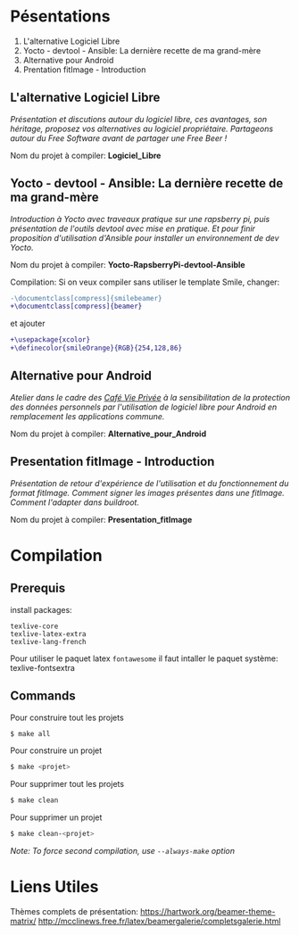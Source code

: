 Pésentations
============

1. L'alternative Logiciel Libre
2. Yocto - devtool - Ansible: La dernière recette de ma grand-mère
3. Alternative pour Android
4. Prentation fitImage - Introduction


L'alternative Logiciel Libre
----------------------------

_Présentation et discutions autour du logiciel libre, ces avantages, son héritage, proposez vos alternatives au logiciel propriétaire. Partageons autour du Free Software avant de partager une Free Beer !_

Nom du projet à compiler: **Logiciel_Libre**

Yocto - devtool - Ansible: La dernière recette de ma grand-mère
---------------------------------------------------------------
_Introduction à Yocto avec traveaux pratique sur une rapsberry pi, puis présentation de l'outils devtool avec mise en pratique. Et pour finir proposition d'utilisation d'Ansible pour installer un environnement de dev Yocto._

Nom du projet à compiler: **Yocto-RapsberryPi-devtool-Ansible**

Compilation:
Si on veux compiler sans utiliser le template Smile, changer:
```diff
-\documentclass[compress]{smilebeamer}
+\documentclass[compress]{beamer}
```
et ajouter
```diff
+\usepackage{xcolor}
+\definecolor{smileOrange}{RGB}{254,128,86}
```

Alternative pour Android
------------------------
_Atelier dans le cadre des [Café Vie Privée](http://cafevieprivee-nantes.fr/) à la sensibilitation de la protection des données personnels par l'utilisation de logiciel libre pour Android en remplacement les applications commune._

Nom du projet à compiler: **Alternative_pour_Android**

Presentation fitImage - Introduction
---------------------------------
_Présentation de retour d'expérience de l'utilisation et du fonctionnement du format fitImage. Comment signer les images présentes dans une fitImage. Comment l'adapter dans buildroot._

Nom du projet à compiler: **Presentation_fitImage**

Compilation
===========
Prerequis
---------
install packages:
```shell
texlive-core
texlive-latex-extra
texlive-lang-french
```
Pour utiliser le paquet latex `fontawesome` il faut intaller le paquet système: texlive-fontsextra

Commands
------

Pour construire tout les projets
```bash
$ make all
```

Pour construire un projet
```bash
$ make <projet>
```

Pour supprimer tout les projets
```bash
$ make clean
```

Pour supprimer un projet
```bash
$ make clean-<projet>
```

_Note: To force second compilation, use `--always-make` option_

Liens Utiles
============

Thèmes complets de présentation:
<https://hartwork.org/beamer-theme-matrix/>
<http://mcclinews.free.fr/latex/beamergalerie/completsgalerie.html>
